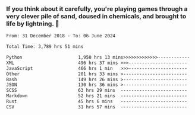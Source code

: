 ### If you think about it carefully, you're playing games through a very clever pile of sand, doused in chemicals, and brought to life by lightning.  👋


<!--START_SECTION:waka-->

```txt
From: 31 December 2018 - To: 06 June 2024

Total Time: 3,789 hrs 51 mins

Python                     1,950 hrs 13 mins>>>>>>>>>>>>>------------   51.46 %
XML                        496 hrs 37 mins >>>----------------------   13.10 %
JavaScript                 466 hrs 1 min   >>>----------------------   12.30 %
Other                      201 hrs 33 mins >------------------------   05.32 %
Bash                       149 hrs 26 mins >------------------------   03.94 %
JSON                       130 hrs 36 mins >------------------------   03.45 %
SCSS                       63 hrs 29 mins  -------------------------   01.68 %
Markdown                   52 hrs 21 mins  -------------------------   01.38 %
Rust                       45 hrs 6 mins   -------------------------   01.19 %
CSV                        31 hrs 57 mins  -------------------------   00.84 %
```

<!--END_SECTION:waka-->
